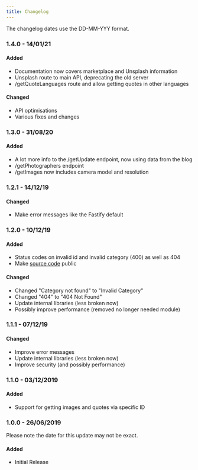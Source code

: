```yaml
---
title: Changelog
---
```


The changelog dates use the DD-MM-YYY format.

### 1.4.0 - 14/01/21
#### Added
* Documentation now covers marketplace and Unsplash information
* Unsplash route to main API, deprecating the old server
* /getQuoteLanguages route and allow getting quotes in other languages

#### Changed
* API optimisations
* Various fixes and changes

### 1.3.0 - 31/08/20
#### Added
* A lot more info to the /getUpdate endpoint, now using data from the blog
* /getPhotographers endpoint
* /getImages now includes camera model and resolution

### 1.2.1 - 14/12/19
#### Changed
* Make error messages like the Fastify default

### 1.2.0 - 10/12/19
#### Added
* Status codes on invalid id and invalid category (400) as well as 404
* Make [source code](https://github.com/mue/api) public

#### Changed
* Changed "Category not found" to "Invalid Category"
* Changed "404" to "404 Not Found"
* Update internal libraries (less broken now)
* Possibly improve performance (removed no longer needed module)

### 1.1.1 - 07/12/19
#### Changed
* Improve error messages
* Update internal libraries (less broken now)
* Improve security (and possibly performance)

### 1.1.0 - 03/12/2019
#### Added
* Support for getting images and quotes via specific ID

### 1.0.0 - 26/06/2019
Please note the date for this update may not be exact.
#### Added
* Initial Release